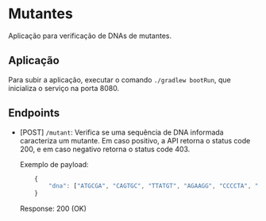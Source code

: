 # Mutantes

Aplicação para verificação de DNAs de mutantes.

## Aplicação

Para subir a aplicação, executar o comando `./gradlew bootRun`, que
inicializa o serviço na porta 8080.

## Endpoints

- \[POST\] `/mutant`: Verifica se uma sequência de DNA informada caracteriza um mutante. Em caso positivo, a API retorna o status code 200, e em caso negativo retorna o status code 403.

    Exemplo de payload:

    ```javascript
        {
            "dna": ["ATGCGA", "CAGTGC", "TTATGT", "AGAAGG", "CCCCTA", "TCACTG"]
        }
    ```

    Response:
    200 (OK)